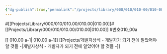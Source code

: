 ```yaml
---
{"dg-publish":true,"permalink":"/projects/library/000/010/010-00/010-00-a/","noteIcon":"0","created":"2023-12-28T00:48:32.658+09:00","updated":"2024-01-29T23:07:53.028+09:00"}
---
```


#[[Projects/Library/000/010/010.00/010.00\|010.00]]#[[Projects/Library/000/010/010.00/010.00\|010.00]]
#번호010_00a


[[ 010.00 a-1\| 010.00 a-1]]  [[Projects/개발자상식 - 개발자가 되기 전에 알았어야 할 것들 -\|개발자상식 - 개발자가 되기 전에 알았어야 할 것들 -]]